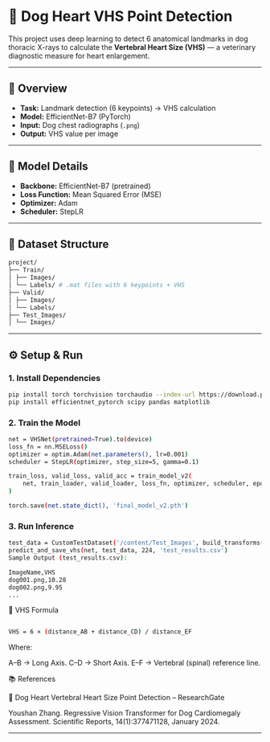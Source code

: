 # 🐶 Dog Heart VHS Point Detection

This project uses deep learning to detect 6 anatomical landmarks in dog thoracic X-rays to calculate the **Vertebral Heart Size (VHS)** — a veterinary diagnostic measure for heart enlargement.

---

## 🚀 Overview

- **Task:** Landmark detection (6 keypoints) → VHS calculation  
- **Model:** EfficientNet-B7 (PyTorch)  
- **Input:** Dog chest radiographs (`.png`)  
- **Output:** VHS value per image  

---

## 🧠 Model Details

- **Backbone:** EfficientNet-B7 (pretrained)  
- **Loss Function:** Mean Squared Error (MSE)  
- **Optimizer:** Adam  
- **Scheduler:** StepLR  

---

## 📁 Dataset Structure
```bash
project/
├── Train/
│ ├── Images/
│ └── Labels/ # .mat files with 6 keypoints + VHS
├── Valid/
│ ├── Images/
│ └── Labels/
├── Test_Images/
│ └── Images/
```
---

## ⚙️ Setup & Run

### 1. Install Dependencies

```bash
pip install torch torchvision torchaudio --index-url https://download.pytorch.org/whl/cu118
pip install efficientnet_pytorch scipy pandas matplotlib
```

### 2. Train the Model
```bash
net = VHSNet(pretrained=True).to(device)
loss_fn = nn.MSELoss()
optimizer = optim.Adam(net.parameters(), lr=0.001)
scheduler = StepLR(optimizer, step_size=5, gamma=0.1)

train_loss, valid_loss, valid_acc = train_model_v2(
    net, train_loader, valid_loader, loss_fn, optimizer, scheduler, epochs=100
)

torch.save(net.state_dict(), 'final_model_v2.pth')
```
### 3. Run Inference
```bash
test_data = CustomTestDataset('/content/Test_Images', build_transforms(224))
predict_and_save_vhs(net, test_data, 224, 'test_results.csv')
Sample Output (test_results.csv):

ImageName,VHS
dog001.png,10.28
dog002.png,9.95
...
```
📏 VHS Formula
```bash

VHS = 6 × (distance_AB + distance_CD) / distance_EF
```
Where:

A–B → Long Axis.
C–D → Short Axis.
E–F → Vertebral (spinal) reference line.

📚 References

📄 Dog Heart Vertebral Heart Size Point Detection – ResearchGate

Youshan Zhang. Regressive Vision Transformer for Dog Cardiomegaly Assessment. Scientific Reports, 14(1):377471128, January 2024.

---
